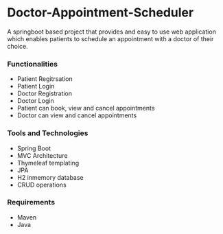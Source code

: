 # Doctor-Appointment-Scheduler
A springboot based project that provides and easy to use web application which enables patients to schedule an appointment with a doctor of their choice.

### Functionalities
* Patient Regitrsation
* Patient Login
* Doctor Registration
* Doctor Login
* Patient can book, view and cancel appointments
* Doctor can view and cancel appointments

### Tools and Technologies
- Spring Boot
- MVC Architecture
- Thymeleaf templating
- JPA
- H2 inmemory database
- CRUD operations

### Requirements
- Maven
- Java



